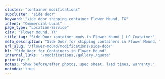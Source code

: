 ```yaml
---
cluster: "container modifications"
subcluster: "side door"
keyword: "side door shipping container Flower Mound, TX"
intent: "Commercial-Local"
page_type: "Location-Service"
city: "Flower Mound, TX"
title_tag: "Side Door container mods in Flower Mound | LC Container"
meta_description: "Side Door for shipping containers in Flower Mound, TX. Local fabrication & pro install. LC Container — Since 2003. Get a quote."
url_slug: "/flower-mound/modifications/side-door"
h1: "Side Door for Containers in Flower Mound"
internal_links: "/modifications,/gallery,/quote"
priority: 2
notes: "Show before/after photos, spec sheet, lead times, warranty."
noindex: true
---
```


<!-- TODO: Add unique city/inventory copy, images, and internal links here. -->
